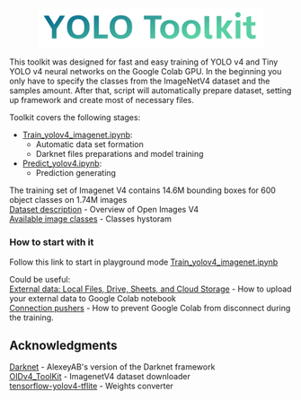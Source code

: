 <p align="center">
  <img width="400" src="https://raw.githubusercontent.com/Gooogr/YOLO_Toolkit/master/page_cover.png">
</p>

This toolkit was designed for fast and easy training of YOLO v4 and Tiny YOLO v4 neural networks on the Google Colab GPU. In the beginning you only have to specify  the classes from the ImageNetV4 dataset and the samples amount. After that, script will automatically  prepare dataset, setting up framework and create most of necessary files.<br>

Toolkit covers the following stages:
* [Train_yolov4_imagenet.ipynb](https://github.com/Gooogr/YOLO_Toolkit/blob/master/Train_yolov4_imagenet.ipynb):
  * Automatic data set formation
  * Darknet files preparations and model training
* [Predict_yolov4.ipynb](https://github.com/Gooogr/YOLO_Toolkit/blob/master/Predict_yolov4.ipynb):
  * Prediction generating

The training set of Imagenet V4 contains 14.6M bounding boxes for 600 object classes on 1.74M images<br>
[Dataset description](https://storage.googleapis.com/openimages/web/factsfigures_v4.html) - Overview of Open Images V4<br>
[Available image classes](https://storage.googleapis.com/openimages/2018_04/bbox_labels_600_hierarchy_visualizer/circle.html) - Classes hystoram<br>

### How to start with it
Follow this link to start in playground mode [Train_yolov4_imagenet.ipynb](https://colab.research.google.com/github/Gooogr/YOLO_Toolkit/blob/imagenet/Train_yolov4_imagenet.ipynb)<br>

Could be useful:<br>
[External data: Local Files, Drive, Sheets, and Cloud Storage](https://colab.research.google.com/notebooks/io.ipynb#scrollTo=eikfzi8ZT_rW) - How to upload your external data to Google Colab notebook <br>
[Connection pushers](https://stackoverflow.com/questions/57113226/how-to-prevent-google-colab-from-disconnecting) - How to prevent Google Colab from disconnect during the training.

## Acknowledgments
[Darknet](https://github.com/AlexeyAB/darknet) - AlexeyAB's version of the Darknet framework <br>
[OIDv4_ToolKit](https://github.com/theAIGuysCode/OIDv4_ToolKit) - ImagenetV4 dataset downloader <br>
[tensorflow-yolov4-tflite](https://github.com/hunglc007/tensorflow-yolov4-tflite) - Weights converter

